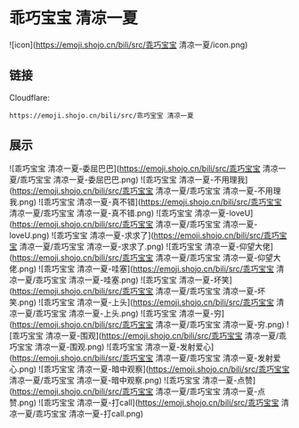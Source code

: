 # 乖巧宝宝 清凉一夏
![icon](https://emoji.shojo.cn/bili/src/乖巧宝宝 清凉一夏/icon.png)
## 链接
Cloudflare:
```
https://emoji.shojo.cn/bili/src/乖巧宝宝 清凉一夏
```
## 展示
![乖巧宝宝 清凉一夏-委屈巴巴](https://emoji.shojo.cn/bili/src/乖巧宝宝 清凉一夏/乖巧宝宝 清凉一夏-委屈巴巴.png)
![乖巧宝宝 清凉一夏-不用理我](https://emoji.shojo.cn/bili/src/乖巧宝宝 清凉一夏/乖巧宝宝 清凉一夏-不用理我.png)
![乖巧宝宝 清凉一夏-真不错](https://emoji.shojo.cn/bili/src/乖巧宝宝 清凉一夏/乖巧宝宝 清凉一夏-真不错.png)
![乖巧宝宝 清凉一夏-loveU](https://emoji.shojo.cn/bili/src/乖巧宝宝 清凉一夏/乖巧宝宝 清凉一夏-loveU.png)
![乖巧宝宝 清凉一夏-求求了](https://emoji.shojo.cn/bili/src/乖巧宝宝 清凉一夏/乖巧宝宝 清凉一夏-求求了.png)
![乖巧宝宝 清凉一夏-仰望大佬](https://emoji.shojo.cn/bili/src/乖巧宝宝 清凉一夏/乖巧宝宝 清凉一夏-仰望大佬.png)
![乖巧宝宝 清凉一夏-哇塞](https://emoji.shojo.cn/bili/src/乖巧宝宝 清凉一夏/乖巧宝宝 清凉一夏-哇塞.png)
![乖巧宝宝 清凉一夏-坏笑](https://emoji.shojo.cn/bili/src/乖巧宝宝 清凉一夏/乖巧宝宝 清凉一夏-坏笑.png)
![乖巧宝宝 清凉一夏-上头](https://emoji.shojo.cn/bili/src/乖巧宝宝 清凉一夏/乖巧宝宝 清凉一夏-上头.png)
![乖巧宝宝 清凉一夏-穷](https://emoji.shojo.cn/bili/src/乖巧宝宝 清凉一夏/乖巧宝宝 清凉一夏-穷.png)
![乖巧宝宝 清凉一夏-围观](https://emoji.shojo.cn/bili/src/乖巧宝宝 清凉一夏/乖巧宝宝 清凉一夏-围观.png)
![乖巧宝宝 清凉一夏-发射爱心](https://emoji.shojo.cn/bili/src/乖巧宝宝 清凉一夏/乖巧宝宝 清凉一夏-发射爱心.png)
![乖巧宝宝 清凉一夏-暗中观察](https://emoji.shojo.cn/bili/src/乖巧宝宝 清凉一夏/乖巧宝宝 清凉一夏-暗中观察.png)
![乖巧宝宝 清凉一夏-点赞](https://emoji.shojo.cn/bili/src/乖巧宝宝 清凉一夏/乖巧宝宝 清凉一夏-点赞.png)
![乖巧宝宝 清凉一夏-打call](https://emoji.shojo.cn/bili/src/乖巧宝宝 清凉一夏/乖巧宝宝 清凉一夏-打call.png)
